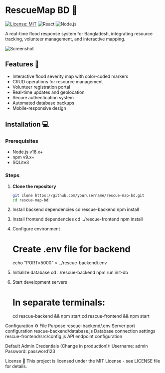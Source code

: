 # RescueMap BD 🌊

[![License: MIT](https://img.shields.io/badge/License-MIT-blue.svg)](https://opensource.org/licenses/MIT)
![React](https://img.shields.io/badge/React-18.x-blue)
![Node.js](https://img.shields.io/badge/Node.js-18.x-green)

A real-time flood response system for Bangladesh, integrating resource tracking, volunteer management, and interactive mapping.

![Screenshot](public/screenshot.png)

## Features 🚀

- Interactive flood severity map with color-coded markers
- CRUD operations for resource management
- Volunteer registration portal
- Real-time updates and geolocation
- Secure authentication system
- Automated database backups
- Mobile-responsive design

## Installation 💻

### Prerequisites

- Node.js v18.x+
- npm v9.x+
- SQLite3

### Steps

1. **Clone the repository**

   ```bash
   git clone https://github.com/yourusername/rescue-map-bd.git
   cd rescue-map-bd

   ```

2. Install backend dependencies
   cd rescue-backend
   npm install
3. Install frontend dependencies
   cd ../rescue-frontend
   npm install
4. Configure environment
   # Create .env file for backend
   echo "PORT=5000" > ../rescue-backend/.env
5. Initialize database
   cd ../rescue-backend
   npm run init-db
6. Start development servers
   # In separate terminals:
   cd rescue-backend && npm start
   cd rescue-frontend && npm start

Configuration ⚙️
File Purpose
rescue-backend/.env Server port configuration
rescue-backend/database.js Database connection settings
rescue-frontend/src/config.js API endpoint configuration

Default Admin Credentials (Change in production!):
Username: admin
Password: password123

License 📄
This project is licensed under the MIT License - see LICENSE file for details.
